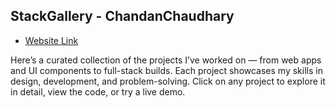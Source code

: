 ## StackGallery - ChandanChaudhary

- [Website Link](https://stackgallery-chandanchaudhary.netlify.app/)

Here’s a curated collection of the projects I’ve worked on — from web apps and UI components to full-stack builds. Each project showcases my skills in design, development, and problem-solving. Click on any project to explore it in detail, view the code, or try a live demo.
